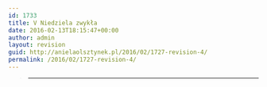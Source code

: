 ```yaml
---
id: 1733
title: V Niedziela zwykła
date: 2016-02-13T18:15:47+00:00
author: admin
layout: revision
guid: http://anielaolsztynek.pl/2016/02/1727-revision-4/
permalink: /2016/02/1727-revision-4/
---
```

>  ****